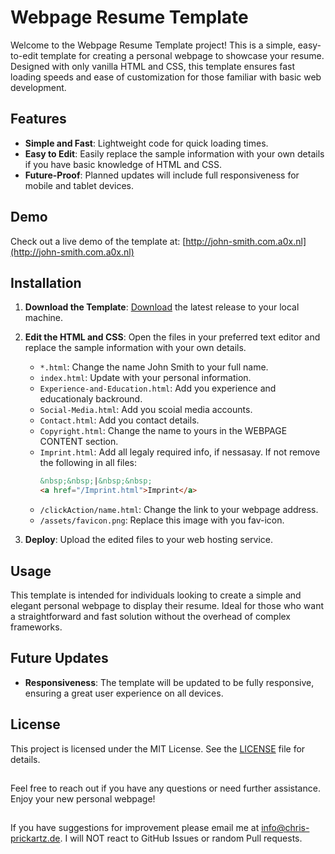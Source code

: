 # Webpage Resume Template
Welcome to the Webpage Resume Template project! This is a simple, easy-to-edit template for creating a personal webpage to showcase your resume. Designed with only vanilla HTML and CSS, this template ensures fast loading speeds and ease of customization for those familiar with basic web development.

## Features
- **Simple and Fast**: Lightweight code for quick loading times.
- **Easy to Edit**: Easily replace the sample information with your own details if you have basic knowledge of HTML and CSS.
- **Future-Proof**: Planned updates will include full responsiveness for mobile and tablet devices.

## Demo
Check out a live demo of the template at: [http://john-smith.com.a0x.nl](http://john-smith.com.a0x.nl)

## Installation
1. **Download the Template**: [Download](https://github.com/aocalux/Webpage-Resume-Template/releases) the latest release to your local machine.

2. **Edit the HTML and CSS**: Open the files in your preferred text editor and replace the sample information with your own details.
    - `*.html`: Change the name John Smith to your full name.
    - `index.html`: Update with your personal information.
    - `Experience-and-Education.html`: Add you experience and educationaly backround.
    - `Social-Media.html`: Add you scoial media accounts.
    - `Contact.html`: Add you contact details.
    - `Copyright.html`: Change the name to yours in the WEBPAGE CONTENT section.
    - `Imprint.html`: Add all legaly required info, if nessasay. If not remove the following in all files: 
        ```html
        &nbsp;&nbsp;|&nbsp;&nbsp;
        <a href="/Imprint.html">Imprint</a>
        ```
    - `/clickAction/name.html`: Change the link to your webpage address.
    - `/assets/favicon.png`: Replace this image with you fav-icon.
    

3. **Deploy**: Upload the edited files to your web hosting service.

## Usage
This template is intended for individuals looking to create a simple and elegant personal webpage to display their resume. Ideal for those who want a straightforward and fast solution without the overhead of complex frameworks.

## Future Updates
- **Responsiveness**: The template will be updated to be fully responsive, ensuring a great user experience on all devices.

## License
This project is licensed under the MIT License. See the [LICENSE](LICENSE) file for details.

##
Feel free to reach out if you have any questions or need further assistance. Enjoy your new personal webpage!

##
If you have suggestions for improvement please email me at [info@chris-prickartz.de](mailto:info@chris-prickartz.de). I will NOT react to GitHub Issues or random Pull requests.

